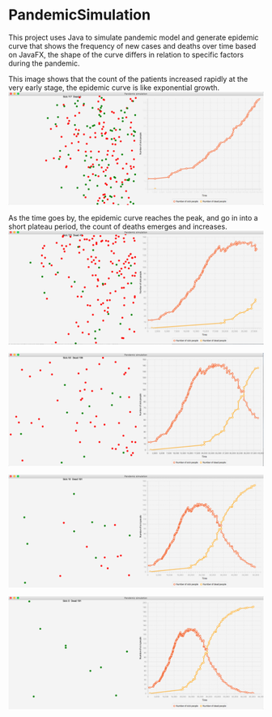 # PandemicSimulation
This project uses Java to simulate pandemic model and generate epidemic curve that shows the frequency of new cases and deaths over time based on JavaFX, the shape of the curve differs in relation to specific factors during the pandemic.


This image shows that the count of the patients increased rapidly at the very early stage, the epidemic curve is like exponential growth. 
![Image1 of PandemicSimulation](https://github.com/shuyuan6/PandemicSimulation/blob/master/Screen%20Shot%202020-09-28%20at%2012.44.10%20AM.png)


As the time goes by, the epidemic curve reaches the peak, and go in into a short plateau period, the count of deaths emerges and increases. 
![Image2 of PandemicSimulation](https://github.com/shuyuan6/PandemicSimulation/blob/master/Screen%20Shot%202020-09-28%20at%2012.44.23%20AM.png)



![Image3 of PandemicSimulation](https://github.com/shuyuan6/PandemicSimulation/blob/master/Screen%20Shot%202020-09-28%20at%2012.44.33%20AM.png)

![Image4 of PandemicSimulation](https://github.com/shuyuan6/PandemicSimulation/blob/master/Screen%20Shot%202020-09-28%20at%2012.44.44%20AM.png)

![Image5 of PandemicSimulation](https://github.com/shuyuan6/PandemicSimulation/blob/master/Screen%20Shot%202020-09-28%20at%2012.44.56%20AM.png)
